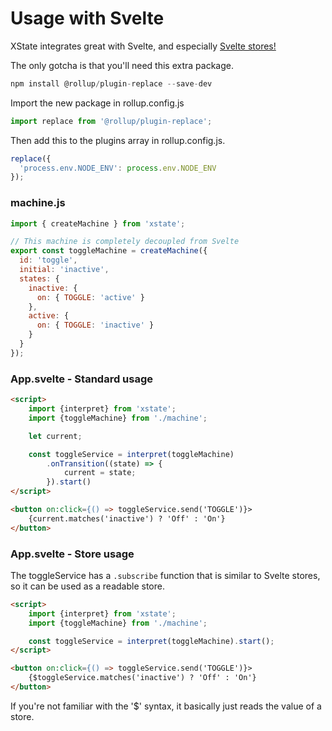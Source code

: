 # Usage with Svelte

XState integrates great with Svelte, and especially [Svelte stores!](https://svelte.dev/docs#svelte_store)

The only gotcha is that you'll need this extra package.

```js
npm install @rollup/plugin-replace --save-dev
```

Import the new package in rollup.config.js

```js
import replace from '@rollup/plugin-replace';
```

Then add this to the plugins array in rollup.config.js.

```js
replace({
  'process.env.NODE_ENV': process.env.NODE_ENV
});
```

### machine.js

```js
import { createMachine } from 'xstate';

// This machine is completely decoupled from Svelte
export const toggleMachine = createMachine({
  id: 'toggle',
  initial: 'inactive',
  states: {
    inactive: {
      on: { TOGGLE: 'active' }
    },
    active: {
      on: { TOGGLE: 'inactive' }
    }
  }
});
```

### App.svelte - Standard usage

```html
<script>
    import {interpret} from 'xstate';
    import {toggleMachine} from './machine';

    let current;

    const toggleService = interpret(toggleMachine)
        .onTransition((state) => {
            current = state;
        }).start()
</script>

<button on:click={() => toggleService.send('TOGGLE')}>
    {current.matches('inactive') ? 'Off' : 'On'}
</button>
```

### App.svelte - Store usage

The toggleService has a `.subscribe` function that is similar to Svelte stores, so it can be used as a readable store.

```html
<script>
    import {interpret} from 'xstate';
    import {toggleMachine} from './machine';

    const toggleService = interpret(toggleMachine).start();
</script>

<button on:click={() => toggleService.send('TOGGLE')}>
    {$toggleService.matches('inactive') ? 'Off' : 'On'}
</button>
```

If you're not familiar with the '\$' syntax, it basically just reads the value of a store.
